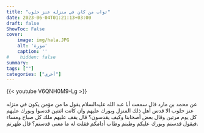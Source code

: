 ```yaml
---
title: "ثواب من كان في منزله عنز حلوب"
date: 2023-06-04T01:21:13+03:00
draft: false
ShowToc: False
cover:
    image: img/hala.JPG
    alt: 'صورة'
    caption: ''
#    hidden: false
summary: 
tags: [""]
categories: ["أخرى"]
---
```

{{< youtube V6QNH0M9-Lg >}}  
 <br>
عن محمد بن مارد قال سمعت أبا عبد
الله عليه‌السلام يقول ما من مؤمن يكون في منزله عنز حلوب الا قدس أهل
ذلك المنزل وبورك عليهم وان كانت اثنتين قدسوا وبورك عليهم كل يوم
مرتين وقال بعض أصحابنا وكيف يقدسون؟ قال يقف عليهم ملك كل
صباح ومساء فيقول قدستم وبورك عليكم وطبتم وطاب أدامكم فقلت له
ما معنى قدستم؟ قال طهرتم.


